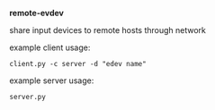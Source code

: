 **remote-evdev**

share input devices to remote hosts through network  
  
example client usage:  

    client.py -c server -d "edev name"  

   
example server usage:  

    server.py
